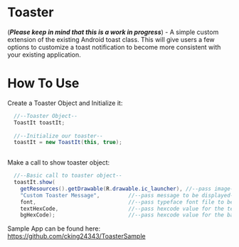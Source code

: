 Toaster
=======

(***Please keep in mind that this is a work in progress***) - A simple custom extension of the existing Android toast class. This will give users a few options to customize a toast notification to become more consistent with your existing application.

How To Use
==============
Create a Toaster Object and Initialize it:
```java
  //--Toaster Object--
  ToastIt toastIt;
	
  //--Initialize our toaster--
  toastIt = new ToastIt(this, true);
  
```

Make a call to show toaster object:
```java
  //--Basic call to toaster object--
  toastIt.show(
	getResources().getDrawable(R.drawable.ic_launcher), //--pass image--
	"Custom Toaster Message",         //--pass message to be displayed--
	font,                             //--pass typeface font file to be used--
	textHexCode,                      //--pass hexcode value for the text color of toaster--
	bgHexCode);                       //--pass hexcode value for the background color of toaster--
```


Sample App can be found here: https://github.com/cking24343/ToasterSample
